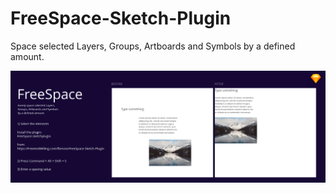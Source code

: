 # FreeSpace-Sketch-Plugin
Space selected Layers, Groups, Artboards and Symbols by a defined amount.


![](https://github.com/fbmore/FreeSpace-Sketch-Plugin/blob/master/FreeSpace-Sketch-Plugin.png)

